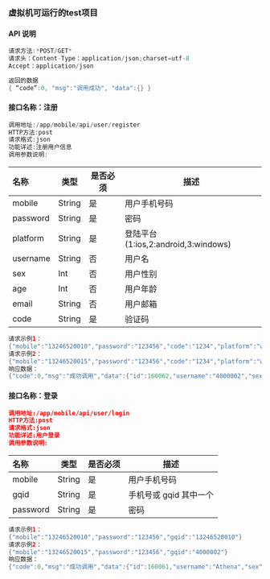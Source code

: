 

### 虚拟机可运行的test项目

#### API 说明

```java
请求方法:*POST/GET* 
请求头：Content-Type：application/json;charset=utf-8 
Accept：application/json 
```

```java
返回的数据
{ “code”:0, "msg":"调用成功", "data":{} }
```

#### 接口名称：注册 

```java
调用地址:/app/mobile/api/user/register
HTTP方法:post
请求格式:json
功能详述:注册用户信息
调用参数说明:
```

| 名称     | 类型   | 是否必须 | 描述                                |
| :------- | ------ | -------- | ----------------------------------- |
| mobile   | String | 是       | 用户手机号码                        |
| password | String | 是       | 密码                                |
| platform | String | 是       | 登陆平台(1:ios,2:android,3:windows) |
| username | String | 否       | 用户名                              |
| sex      | Int    | 否       | 用户性别                            |
| age      | Int    | 否       | 用户年龄                            |
| email    | String | 否       | 用户邮箱                            |
| code     | String | 是       | 验证码                              |

```java
请求示例1：
{"mobile":"13246520010","password":"123456","code":"1234","platform":"windows","username":"Athena","sex":0,"age":20,"email":"1234562001@163.com"}
请求示例2：
{"mobile":"13246520015","password":"123456","code":"1234","platform":"windows"}
响应数据：
{"code":0,"msg":"成功调用","data":{"id":160062,"username":"4000002","sex":1,"age":20,"mobile":"13246520015","email":"","gqid":"4000002","money":0.0,"pmoney":100.0,"createtime":1646574889553,"lasttime":1646574889553,"token":"25/EjJrOO6JjeDVVsGs8WQx6oBoniYqFWUvwGnKKy70cpTHtmUbOY7UF4SovuP4pxRU/jxaEwo/fQbjJJq9BrA==","identity":"902b7889999f0399"}}

```

#### 接口名称：登录

```json
调用地址:/app/mobile/api/user/login
HTTP方法:post
请求格式:json
功能详述:用户登录
调用参数说明:
```

| 名称     | 类型   | 是否必须 | 描述                   |
| :------- | ------ | -------- | ---------------------- |
| mobile   | String | 是       | 用户手机号码           |
| gqid     | String | 是       | 手机号或 gqid 其中一个 |
| password | String | 是       | 密码                   |

```java
请求示例1：
{"mobile":"13246520010","password":"123456","gqid":"13246520010"}
请求示例2：
{"mobile":"13246520015","password":"123456","gqid":"4000002"}
响应数据：
{"code":0,"msg":"成功调用","data":{"id":160061,"username":"Athena","sex":0,"age":20,"mobile":"13246520010","email":"1234562001@163.com","gqid":"4000001","money":0.0,"pmoney":100.0,"createtime":1646574796000,"lasttime":1646575383092,"token":"Co3LD577nOpXlQn4DfSLcq75wU1RLALfOMDQMZIe6ZUhdB0ts6uvtJOQJ+/uLdBPxRU/jxaEwo/fQbjJJq9BrA==","identity":"dc3294b90bcfd501"}}


```

